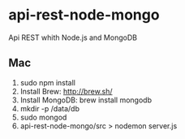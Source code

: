 # api-rest-node-mongo

Api REST whith Node.js and MongoDB

## Mac

1. sudo npm install
2. Install Brew: http://brew.sh/
3. Install MongoDB: brew install mongodb
4. mkdir -p /data/db
5. sudo mongod
6. api-rest-node-mongo/src > nodemon server.js